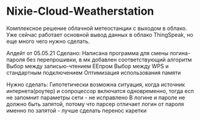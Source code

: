 # Nixie-Cloud-Weatherstation

Комплексное решение облачной метеостанции с выходом в облако.
Уже сейчас работает основной вывод данных в облако ThingSpeak, но еще много чего нужно сделать.

Апдейт от 05.05.21
Сделано:
Написана программа для смены логина-пароля без перепрошивки, в мк добавлен соответствующий алгоритм
Выбор между записью-чтением ЕЕпром
Выбор между WPS и стандартным подключением
Оптимизация использования памяти


Нужно сделать:
Гипотетически возможна ситуация, когда источник интернета(роутер) и сопроцессор включатся одновременно, тогда есп не запомнит параметры сети - не исправлено
В логине и пароле не должно быть запятой, потому что парсер отличает логин от пароля именно по запятой - лучше сделать перенос каретки


